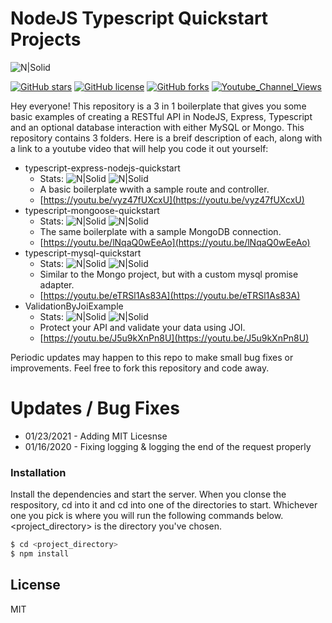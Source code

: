 # NodeJS Typescript Quickstart Projects

![N|Solid](https://lh3.googleusercontent.com/a-/AOh14GglnMoBPixoeH-IwaCWx7SpehtvYTPowns21fVO=s200-k-no-rp-mo)

[![GitHub stars](https://img.shields.io/github/stars/joeythelantern/Typescript-Quickstart-Projects.svg)](https://github.com/joeythelantern/Typescript-Quickstart-Projects/stargazers)
[![GitHub license](https://img.shields.io/github/license/joeythelantern/Typescript-Quickstart-Projects.svg)](https://github.com/joeythelantern/Typescript-Quickstart-Projects/blob/master/LICENCE)
[![GitHub forks](https://img.shields.io/github/forks/joeythelantern/Typescript-Quickstart-Projects.svg)](https://github.com/joeythelantern/Typescript-Quickstart-Projects/network)
[![Youtube_Channel_Views](https://img.shields.io/youtube/channel/views/UCmG1UbEI0iFE1tAw2SyvvXg?label=Channel%20Views&style=social.svg)](https://img.shields.io/youtube/channel/views/UCmG1UbEI0iFE1tAw2SyvvXg?label=Channel%20Views&style=social)

Hey everyone! This repository is a 3 in 1 boilerplate that gives you some basic examples of creating a RESTful API in NodeJS, Express, Typescript and an optional database interaction with either MySQL or Mongo.  This repository contains 3 folders.  Here is a breif description of each, along with a link to a youtube video that will help you code it out yourself:

  - typescript-express-nodejs-quickstart
    - Stats: ![N|Solid](https://img.shields.io/youtube/views/vyz47fUXcxU?style=social.svg) ![N|Solid](https://img.shields.io/youtube/likes/vyz47fUXcxU?style=social.svg)
    - A basic boilerplate wwith a sample route and controller.
    - [https://youtu.be/vyz47fUXcxU](https://youtu.be/vyz47fUXcxU)
  - typescript-mongoose-quickstart
    - Stats: ![N|Solid](https://img.shields.io/youtube/views/lNqaQ0wEeAo?style=social.svg) ![N|Solid](https://img.shields.io/youtube/likes/lNqaQ0wEeAo?style=social.svg)
    - The same boilerplate with a sample MongoDB connection.
    - [https://youtu.be/lNqaQ0wEeAo](https://youtu.be/lNqaQ0wEeAo)
  - typescript-mysql-quickstart
    - Stats: ![N|Solid](https://img.shields.io/youtube/views/eTRSl1As83A?style=social.svg) ![N|Solid](https://img.shields.io/youtube/likes/eTRSl1As83A?style=social.svg)
    - Similar to the Mongo project, but with a custom mysql promise adapter.
    - [https://youtu.be/eTRSl1As83A](https://youtu.be/eTRSl1As83A)
  - ValidationByJoiExample
    - Stats: ![N|Solid](https://img.shields.io/youtube/views/J5u9kXnPn8U?style=social.svg) ![N|Solid](https://img.shields.io/youtube/likes/J5u9kXnPn8U?style=social.svg)
    - Protect your API and validate your data using JOI. 
    - [https://youtu.be/J5u9kXnPn8U](https://youtu.be/J5u9kXnPn8U)

Periodic updates may happen to this repo to make small bug fixes or improvements.  Feel free to fork this repository and code away.

# Updates / Bug Fixes
* 01/23/2021 - Adding MIT Licesnse 
* 01/16/2020 - Fixing logging & logging the end of the request properly

### Installation

Install the dependencies and start the server.  When you clonse the respository, cd into it and cd into one of the directories to start.  Whichever one you pick is where you will run the following commands below.  <project_directory> is the directory you've chosen.

```sh
$ cd <project_directory>
$ npm install
```

License
----
MIT
